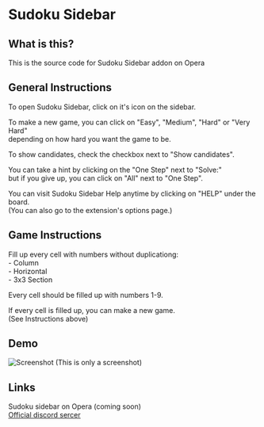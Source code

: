 # Sudoku Sidebar
## What is this?
This is the source code for Sudoku Sidebar addon on Opera
## General Instructions
To open Sudoku Sidebar, click on it's icon on the sidebar.

To make a new game, you can click on "Easy", "Medium", "Hard" or "Very Hard"
<br>depending on how hard you want the game to be.

To show candidates, check the checkbox next to "Show candidates".

You can take a hint by clicking on the "One Step" next to "Solve:"
<br>but if you give up, you can click on "All" next to "One Step".

You can visit Sudoku Sidebar Help anytime by clicking on "HELP" under the board.
<br>(You can also go to the extension's options page.)
## Game Instructions
Fill up every cell with numbers without duplicationg:
<br>- Column
<br>- Horizontal
<br>- 3x3 Section

Every cell should be filled up with numbers 1-9.

If every cell is filled up, you can make a new game.
<br>(See Instructions above)
## Demo
![Screenshot](https://user-images.githubusercontent.com/92959844/152479345-c177ce8b-da6f-415b-8c7c-712f2c54f9c9.png)
(This is only a screenshot)
## Links
Sudoku sidebar on Opera (coming soon)
<br>[Official discord sercer](https://github.com/NicerWritter27/Sudoku-Sidebar#sudoku-sidebar)
